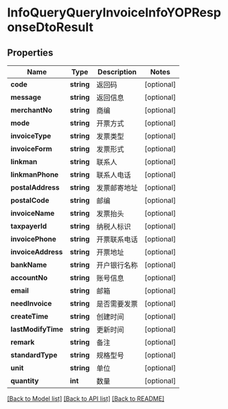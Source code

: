 # InfoQueryQueryInvoiceInfoYOPResponseDtoResult

## Properties
Name | Type | Description | Notes
------------ | ------------- | ------------- | -------------
**code** | **string** | 返回码 | [optional] 
**message** | **string** | 返回信息 | [optional] 
**merchantNo** | **string** | 商编 | [optional] 
**mode** | **string** | 开票方式 | [optional] 
**invoiceType** | **string** | 发票类型 | [optional] 
**invoiceForm** | **string** | 发票形式 | [optional] 
**linkman** | **string** | 联系人 | [optional] 
**linkmanPhone** | **string** | 联系人电话 | [optional] 
**postalAddress** | **string** | 发票邮寄地址 | [optional] 
**postalCode** | **string** | 邮编 | [optional] 
**invoiceName** | **string** | 发票抬头 | [optional] 
**taxpayerId** | **string** | 纳税人标识 | [optional] 
**invoicePhone** | **string** | 开票联系电话 | [optional] 
**invoiceAddress** | **string** | 开票地址 | [optional] 
**bankName** | **string** | 开户银行名称 | [optional] 
**accountNo** | **string** | 账号信息 | [optional] 
**email** | **string** | 邮箱 | [optional] 
**needInvoice** | **string** | 是否需要发票 | [optional] 
**createTime** | **string** | 创建时间 | [optional] 
**lastModifyTime** | **string** | 更新时间 | [optional] 
**remark** | **string** | 备注 | [optional] 
**standardType** | **string** | 规格型号 | [optional] 
**unit** | **string** | 单位 | [optional] 
**quantity** | **int** | 数量 | [optional] 

[[Back to Model list]](../README.md#documentation-for-models) [[Back to API list]](../README.md#documentation-for-api-endpoints) [[Back to README]](../README.md)


